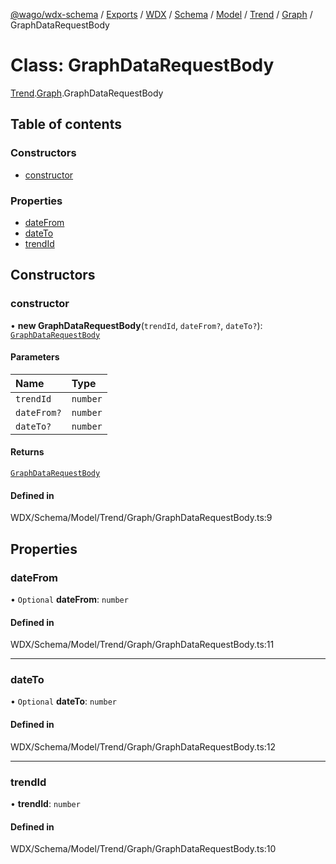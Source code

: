 [@wago/wdx-schema](../README.md) / [Exports](../modules.md) / [WDX](../modules/WDX.md) / [Schema](../modules/WDX.Schema.md) / [Model](../modules/WDX.Schema.Model.md) / [Trend](../modules/WDX.Schema.Model.Trend.md) / [Graph](../modules/WDX.Schema.Model.Trend.Graph.md) / GraphDataRequestBody

# Class: GraphDataRequestBody

[Trend](../modules/WDX.Schema.Model.Trend.md).[Graph](../modules/WDX.Schema.Model.Trend.Graph.md).GraphDataRequestBody

## Table of contents

### Constructors

- [constructor](WDX.Schema.Model.Trend.Graph.GraphDataRequestBody.md#constructor)

### Properties

- [dateFrom](WDX.Schema.Model.Trend.Graph.GraphDataRequestBody.md#datefrom)
- [dateTo](WDX.Schema.Model.Trend.Graph.GraphDataRequestBody.md#dateto)
- [trendId](WDX.Schema.Model.Trend.Graph.GraphDataRequestBody.md#trendid)

## Constructors

### constructor

• **new GraphDataRequestBody**(`trendId`, `dateFrom?`, `dateTo?`): [`GraphDataRequestBody`](WDX.Schema.Model.Trend.Graph.GraphDataRequestBody.md)

#### Parameters

| Name | Type |
| :------ | :------ |
| `trendId` | `number` |
| `dateFrom?` | `number` |
| `dateTo?` | `number` |

#### Returns

[`GraphDataRequestBody`](WDX.Schema.Model.Trend.Graph.GraphDataRequestBody.md)

#### Defined in

WDX/Schema/Model/Trend/Graph/GraphDataRequestBody.ts:9

## Properties

### dateFrom

• `Optional` **dateFrom**: `number`

#### Defined in

WDX/Schema/Model/Trend/Graph/GraphDataRequestBody.ts:11

___

### dateTo

• `Optional` **dateTo**: `number`

#### Defined in

WDX/Schema/Model/Trend/Graph/GraphDataRequestBody.ts:12

___

### trendId

• **trendId**: `number`

#### Defined in

WDX/Schema/Model/Trend/Graph/GraphDataRequestBody.ts:10
